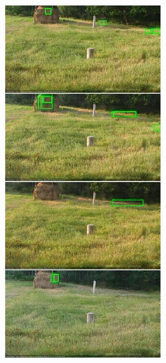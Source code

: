 ![20200728-180532-181534](in2/20200728/20200728-180532-181534_0_.jpg)
![20200728-184603-185604](in2/20200728/20200728-184603-185604_0_.jpg)
![20200728-185611-190612](in2/20200728/20200728-185611-190612_0_.jpg)
![20200728-190618-191620](in2/20200728/20200728-190618-191620_0_.jpg)
